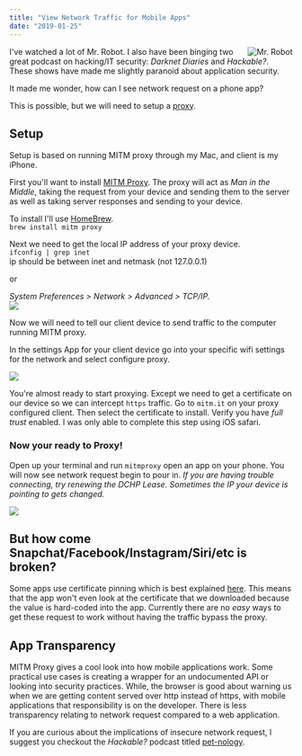 ```yaml
---
title: "View Network Traffic for Mobile Apps"
date: "2019-01-25"
---
```

<a href="https://knowyourmeme.com/memes/hackerman">
<img style="float: right;padding-left:10px;"
src="https://s3.amazonaws.com/roush-image/hackermanx200.jpg" alt="Mr. Robot">
</a>

I've watched a lot of Mr. Robot. I also have been binging two great podcast on hacking/IT security: *Darknet Diaries* and *Hackable?*. These shows have made me slightly paranoid about application security. 


It made me wonder, how can I see network request on a phone app?

This is possible, but we will need to setup a [proxy](https://en.wikipedia.org/wiki/Proxy_server).



## Setup 
Setup is based on running MITM proxy through my Mac, and client is my iPhone.


First you'll want to install [MITM Proxy](https://mitmproxy.org/). The proxy will act as *Man in the Middle*, taking the request from your device and sending them to the server as well as taking server responses and sending to your device.

To install I'll use [HomeBrew](https://brew.sh/).  
`brew install mitm proxy`

Next we need to get the local IP address of your proxy device.  
`ifconfig | grep inet`  
ip should be between inet and netmask (not 127.0.0.1)  

or 

 *System Preferences > Network > Advanced > TCP/IP.*  
![](https://s3.amazonaws.com/roush-image/ipaddressmacx645.jpg)

Now we will need to tell our client device to send traffic to the computer running MITM proxy. 

In the settings App for your client device go into your specific wifi settings for the network and select configure proxy.

![](https://s3.amazonaws.com/roush-image/iphone-config-proxyx400.jpg)

You're almost ready to start proxying. Except we need to get a certificate on our device so we can intercept `https` traffic. Go to `mitm.it` on your proxy configured client. Then select the certificate to install. Verify you have *full trust* enabled. I was only able to complete this step using iOS safari.

### Now your ready to Proxy!

Open up your terminal and run `mitmproxy` open an app on your phone. You will now see network request begin to pour in. *If you are having trouble connecting, try renewing the DCHP Lease. Sometimes the IP your device is pointing to gets changed.*

![](https://s3.amazonaws.com/roush-image/mitm-proxy-terminalx450.jpg)

## But how come Snapchat/Facebook/Instagram/Siri/etc is broken?

Some apps use certificate pinning which is best explained [here](https://infinum.co/the-capsized-eight/securing-mobile-banking-on-android-with-ssl-certificate-pinning). This means that the app won't even look at the certificate that we downloaded because the value is hard-coded into the app. Currently there are no *easy* ways to get these request to work without having the traffic bypass the proxy.

## App Transparency

MITM Proxy gives a cool look into how mobile applications work. Some practical use cases is creating a wrapper for an undocumented API or looking into security practices. While, the browser is good about warning us when we are getting content served over http instead of https, with mobile applications that responsibility is on the developer. There is less transparency relating to network request compared to a web application.

If you are curious about the implications of insecure network request, I suggest you checkout the *Hackable?* podcast titled [pet-nology](https://hackablepodcast.com/episodes/pet-nology). 
